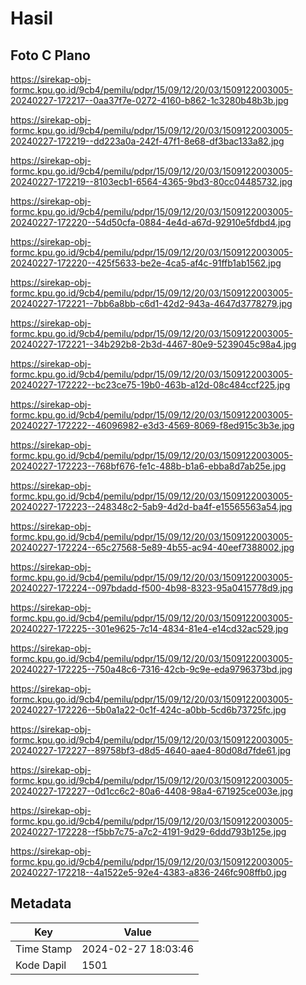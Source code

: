 # Hasil

## Foto C Plano

https://sirekap-obj-formc.kpu.go.id/9cb4/pemilu/pdpr/15/09/12/20/03/1509122003005-20240227-172217--0aa37f7e-0272-4160-b862-1c3280b48b3b.jpg

https://sirekap-obj-formc.kpu.go.id/9cb4/pemilu/pdpr/15/09/12/20/03/1509122003005-20240227-172219--dd223a0a-242f-47f1-8e68-df3bac133a82.jpg

https://sirekap-obj-formc.kpu.go.id/9cb4/pemilu/pdpr/15/09/12/20/03/1509122003005-20240227-172219--8103ecb1-6564-4365-9bd3-80cc04485732.jpg

https://sirekap-obj-formc.kpu.go.id/9cb4/pemilu/pdpr/15/09/12/20/03/1509122003005-20240227-172220--54d50cfa-0884-4e4d-a67d-92910e5fdbd4.jpg

https://sirekap-obj-formc.kpu.go.id/9cb4/pemilu/pdpr/15/09/12/20/03/1509122003005-20240227-172220--425f5633-be2e-4ca5-af4c-91ffb1ab1562.jpg

https://sirekap-obj-formc.kpu.go.id/9cb4/pemilu/pdpr/15/09/12/20/03/1509122003005-20240227-172221--7bb6a8bb-c6d1-42d2-943a-4647d3778279.jpg

https://sirekap-obj-formc.kpu.go.id/9cb4/pemilu/pdpr/15/09/12/20/03/1509122003005-20240227-172221--34b292b8-2b3d-4467-80e9-5239045c98a4.jpg

https://sirekap-obj-formc.kpu.go.id/9cb4/pemilu/pdpr/15/09/12/20/03/1509122003005-20240227-172222--bc23ce75-19b0-463b-a12d-08c484ccf225.jpg

https://sirekap-obj-formc.kpu.go.id/9cb4/pemilu/pdpr/15/09/12/20/03/1509122003005-20240227-172222--46096982-e3d3-4569-8069-f8ed915c3b3e.jpg

https://sirekap-obj-formc.kpu.go.id/9cb4/pemilu/pdpr/15/09/12/20/03/1509122003005-20240227-172223--768bf676-fe1c-488b-b1a6-ebba8d7ab25e.jpg

https://sirekap-obj-formc.kpu.go.id/9cb4/pemilu/pdpr/15/09/12/20/03/1509122003005-20240227-172223--248348c2-5ab9-4d2d-ba4f-e15565563a54.jpg

https://sirekap-obj-formc.kpu.go.id/9cb4/pemilu/pdpr/15/09/12/20/03/1509122003005-20240227-172224--65c27568-5e89-4b55-ac94-40eef7388002.jpg

https://sirekap-obj-formc.kpu.go.id/9cb4/pemilu/pdpr/15/09/12/20/03/1509122003005-20240227-172224--097bdadd-f500-4b98-8323-95a0415778d9.jpg

https://sirekap-obj-formc.kpu.go.id/9cb4/pemilu/pdpr/15/09/12/20/03/1509122003005-20240227-172225--301e9625-7c14-4834-81e4-e14cd32ac529.jpg

https://sirekap-obj-formc.kpu.go.id/9cb4/pemilu/pdpr/15/09/12/20/03/1509122003005-20240227-172225--750a48c6-7316-42cb-9c9e-eda9796373bd.jpg

https://sirekap-obj-formc.kpu.go.id/9cb4/pemilu/pdpr/15/09/12/20/03/1509122003005-20240227-172226--5b0a1a22-0c1f-424c-a0bb-5cd6b73725fc.jpg

https://sirekap-obj-formc.kpu.go.id/9cb4/pemilu/pdpr/15/09/12/20/03/1509122003005-20240227-172227--89758bf3-d8d5-4640-aae4-80d08d7fde61.jpg

https://sirekap-obj-formc.kpu.go.id/9cb4/pemilu/pdpr/15/09/12/20/03/1509122003005-20240227-172227--0d1cc6c2-80a6-4408-98a4-671925ce003e.jpg

https://sirekap-obj-formc.kpu.go.id/9cb4/pemilu/pdpr/15/09/12/20/03/1509122003005-20240227-172228--f5bb7c75-a7c2-4191-9d29-6ddd793b125e.jpg

https://sirekap-obj-formc.kpu.go.id/9cb4/pemilu/pdpr/15/09/12/20/03/1509122003005-20240227-172218--4a1522e5-92e4-4383-a836-246fc908ffb0.jpg


## Metadata

| Key        | Value               |
| ---------- | ------------------- |
| Time Stamp | 2024-02-27 18:03:46 |
| Kode Dapil | 1501                |



